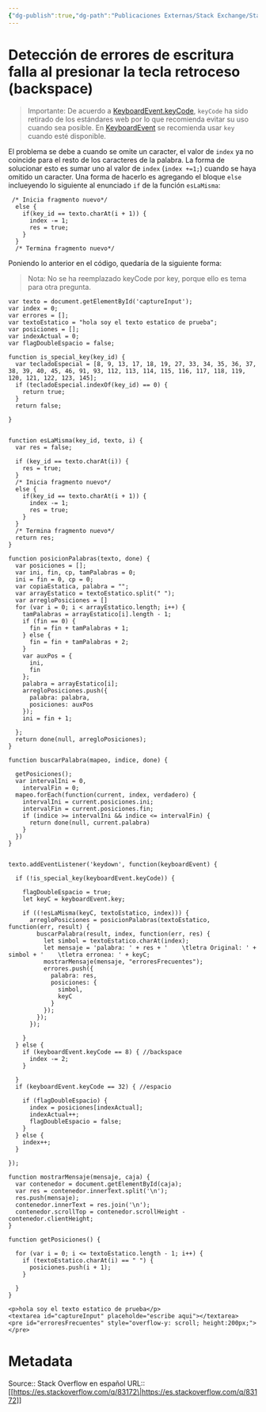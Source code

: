 ```yaml
---
{"dg-publish":true,"dg-path":"Publicaciones Externas/Stack Exchange/Stack Overflow en español/es.stackoverflow.com-83172.md","permalink":"/publicaciones-externas/stack-exchange/stack-overflow-en-espanol/es-stackoverflow-com-83172/","title":"Detección de errores de escritura falla al presionar la tecla retroceso (backspace)","hide":true,"noteIcon":"\"0\"","created":"2024-04-03T12:49:10.354-06:00","updated":"2024-04-05T16:43:51.635-06:00"}
---
```


# Detección de errores de escritura falla al presionar la tecla retroceso (backspace)

> Importante: De acuerdo a [KeyboardEvent.keyCode][1], `keyCode` ha sido retirado de los estándares web por lo que recomienda evitar su uso cuando sea posible. En [KeyboardEvent][2] se recomienda usar `key` cuando esté disponible.

El problema se debe a cuando se omite un caracter, el valor de `index` ya no coincide para el resto de los caracteres de la palabra. La forma de solucionar esto es sumar uno al valor de  `index` (`index +=1;`) cuando se haya omitido un caracter. Una forma de hacerlo es agregando el bloque `else` inclueyendo lo siguiente al enunciado `if` de la función `esLaMisma`:

     /* Inicia fragmento nuevo*/ 
      else {
        if(key_id == texto.charAt(i + 1)) {
          index -= 1;
          res = true;
        }
      } 
      /* Termina fragmento nuevo*/




Poniendo lo anterior en el código, quedaría de la siguiente forma:

>Nota: No se ha reemplazado keyCode por key, porque ello es tema para otra pregunta.

<!-- begin snippet: js hide: false console: true babel: false -->

<!-- language: lang-js -->

    var texto = document.getElementById('captureInput');
    var index = 0;
    var errores = [];
    var textoEstatico = "hola soy el texto estatico de prueba";
    var posiciones = [];
    var indexActual = 0;
    var flagDoubleEspacio = false;

    function is_special_key(key_id) {
      var tecladoEspecial = [8, 9, 13, 17, 18, 19, 27, 33, 34, 35, 36, 37, 38, 39, 40, 45, 46, 91, 93, 112, 113, 114, 115, 116, 117, 118, 119, 120, 121, 122, 123, 145];
      if (tecladoEspecial.indexOf(key_id) == 0) {
        return true;
      }
      return false;

    }


    function esLaMisma(key_id, texto, i) {
      var res = false;

      if (key_id == texto.charAt(i)) {
        res = true;
      } 
      /* Inicia fragmento nuevo*/ 
      else {
        if(key_id == texto.charAt(i + 1)) {
          index -= 1;
          res = true;
        }
      } 
      /* Termina fragmento nuevo*/ 
      return res;
    }

    function posicionPalabras(texto, done) {
      var posiciones = [];
      var ini, fin, cp, tamPalabras = 0;
      ini = fin = 0, cp = 0;
      var copiaEstatica, palabra = "";
      var arrayEstatico = textoEstatico.split(" ");
      var arregloPosiciones = []
      for (var i = 0; i < arrayEstatico.length; i++) {
        tamPalabras = arrayEstatico[i].length - 1;
        if (fin == 0) {
          fin = fin + tamPalabras + 1;
        } else {
          fin = fin + tamPalabras + 2;
        }
        var auxPos = {
          ini,
          fin
        };
        palabra = arrayEstatico[i];
        arregloPosiciones.push({
          palabra: palabra,
          posiciones: auxPos
        });
        ini = fin + 1;

      };
      return done(null, arregloPosiciones);
    }

    function buscarPalabra(mapeo, indice, done) {

      getPosiciones();
      var intervalIni = 0,
        intervalFin = 0;
      mapeo.forEach(function(current, index, verdadero) {
        intervalIni = current.posiciones.ini;
        intervalFin = current.posiciones.fin;
        if (indice >= intervalIni && indice <= intervalFin) {
          return done(null, current.palabra)
        }
      })
    }


    texto.addEventListener('keydown', function(keyboardEvent) {

      if (!is_special_key(keyboardEvent.keyCode)) {

        flagDoubleEspacio = true;
        let keyC = keyboardEvent.key;

        if ((!esLaMisma(keyC, textoEstatico, index))) {
          arregloPosiciones = posicionPalabras(textoEstatico, function(err, result) {
            buscarPalabra(result, index, function(err, res) {
              let simbol = textoEstatico.charAt(index);
              let mensaje = 'palabra: ' + res + '    \tletra Original: ' + simbol + '    \tletra erronea: ' + keyC;
              mostrarMensaje(mensaje, "erroresFrecuentes");
              errores.push({
                palabra: res,
                posiciones: {
                  simbol,
                  keyC
                }
              });
            });
          });

        }
      } else {
        if (keyboardEvent.keyCode == 8) { //backspace
          index -= 2;
        }

      }
      if (keyboardEvent.keyCode == 32) { //espacio

        if (flagDoubleEspacio) {
          index = posiciones[indexActual];
          indexActual++;
          flagDoubleEspacio = false;
        }
      } else {
        index++;
      }

    });

    function mostrarMensaje(mensaje, caja) {
      var contenedor = document.getElementById(caja);
      var res = contenedor.innerText.split('\n');
      res.push(mensaje);
      contenedor.innerText = res.join('\n');
      contenedor.scrollTop = contenedor.scrollHeight - contenedor.clientHeight;
    }

    function getPosiciones() {

      for (var i = 0; i <= textoEstatico.length - 1; i++) {
        if (textoEstatico.charAt(i) == " ") {
          posiciones.push(i + 1);
        }

      }
    }

<!-- language: lang-html -->

    <p>hola soy el texto estatico de prueba</p>
    <textarea id="captureInput" placeholde="escribe aqui"></textarea>
    <pre id="erroresFrecuentes" style="overflow-y: scroll; height:200px;"></pre>

<!-- end snippet -->

  [1]: https://developer.mozilla.org/es/docs/Web/API/KeyboardEvent/keyCode
  [2]: https://developer.mozilla.org/es/docs/Web/API/KeyboardEvent/


# Metadata
Source:: Stack Overflow en español
URL:: [[https://es.stackoverflow.com/q/83172\|https://es.stackoverflow.com/q/83172]]

